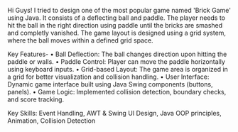 Hi Guys! I tried to design one of the most popular game named 'Brick Game' using Java. It consists of a deflecting ball and paddle. The player needs to hit the ball in the right direction using paddle until the bricks are smashed and completly vanished. The game layout is designed using a grid system, where the ball moves within a defined grid space. 

Key Features-
•	Ball Deflection: The ball changes direction upon hitting the paddle or walls.
•	Paddle Control: Player can move the paddle horizontally using keyboard inputs.
•	Grid-based Layout: The game area is organized in a grid for better visualization and collision handling.
•	User Interface: Dynamic game interface built using Java Swing components (buttons, panels).
•	Game Logic: Implemented collision detection, boundary checks, and score tracking.

Key Skills: Event Handling, AWT & Swing UI Design, Java OOP principles, Animation, Collision Detection
